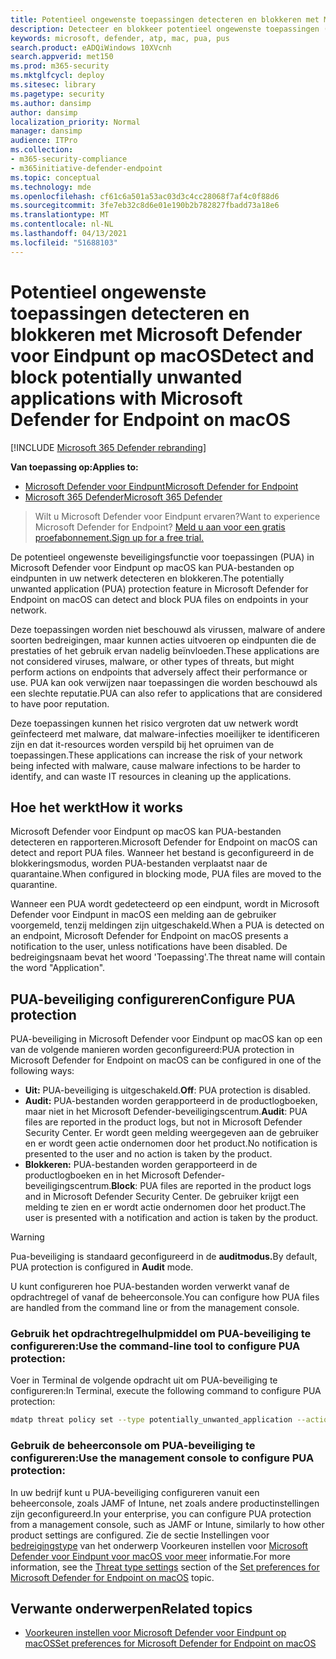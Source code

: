 ```yaml
---
title: Potentieel ongewenste toepassingen detecteren en blokkeren met Microsoft Defender ATP voor Mac
description: Detecteer en blokkeer potentieel ongewenste toepassingen (PUA) met Microsoft Defender ATP voor Mac.
keywords: microsoft, defender, atp, mac, pua, pus
search.product: eADQiWindows 10XVcnh
search.appverid: met150
ms.prod: m365-security
ms.mktglfcycl: deploy
ms.sitesec: library
ms.pagetype: security
ms.author: dansimp
author: dansimp
localization_priority: Normal
manager: dansimp
audience: ITPro
ms.collection:
- m365-security-compliance
- m365initiative-defender-endpoint
ms.topic: conceptual
ms.technology: mde
ms.openlocfilehash: cf61c6a501a53ac03d3c4cc28068f7af4c0f88d6
ms.sourcegitcommit: 3fe7eb32c8d6e01e190b2b782827fbadd73a18e6
ms.translationtype: MT
ms.contentlocale: nl-NL
ms.lasthandoff: 04/13/2021
ms.locfileid: "51688103"
---
```

# <a name="detect-and-block-potentially-unwanted-applications-with-microsoft-defender-for-endpoint-on-macos"></a><span data-ttu-id="5a3e9-104">Potentieel ongewenste toepassingen detecteren en blokkeren met Microsoft Defender voor Eindpunt op macOS</span><span class="sxs-lookup"><span data-stu-id="5a3e9-104">Detect and block potentially unwanted applications with Microsoft Defender for Endpoint on macOS</span></span>

[!INCLUDE [Microsoft 365 Defender rebranding](../../includes/microsoft-defender.md)]

<span data-ttu-id="5a3e9-105">**Van toepassing op:**</span><span class="sxs-lookup"><span data-stu-id="5a3e9-105">**Applies to:**</span></span>
- [<span data-ttu-id="5a3e9-106">Microsoft Defender voor Eindpunt</span><span class="sxs-lookup"><span data-stu-id="5a3e9-106">Microsoft Defender for Endpoint</span></span>](https://go.microsoft.com/fwlink/p/?linkid=2154037)
- [<span data-ttu-id="5a3e9-107">Microsoft 365 Defender</span><span class="sxs-lookup"><span data-stu-id="5a3e9-107">Microsoft 365 Defender</span></span>](https://go.microsoft.com/fwlink/?linkid=2118804)

> <span data-ttu-id="5a3e9-108">Wilt u Microsoft Defender voor Eindpunt ervaren?</span><span class="sxs-lookup"><span data-stu-id="5a3e9-108">Want to experience Microsoft Defender for Endpoint?</span></span> [<span data-ttu-id="5a3e9-109">Meld u aan voor een gratis proefabonnement.</span><span class="sxs-lookup"><span data-stu-id="5a3e9-109">Sign up for a free trial.</span></span>](https://www.microsoft.com/microsoft-365/windows/microsoft-defender-atp?ocid=docs-wdatp-exposedapis-abovefoldlink) 


<span data-ttu-id="5a3e9-110">De potentieel ongewenste beveiligingsfunctie voor toepassingen (PUA) in Microsoft Defender voor Eindpunt op macOS kan PUA-bestanden op eindpunten in uw netwerk detecteren en blokkeren.</span><span class="sxs-lookup"><span data-stu-id="5a3e9-110">The potentially unwanted application (PUA) protection feature in Microsoft Defender for Endpoint on macOS can detect and block PUA files on endpoints in your network.</span></span>

<span data-ttu-id="5a3e9-111">Deze toepassingen worden niet beschouwd als virussen, malware of andere soorten bedreigingen, maar kunnen acties uitvoeren op eindpunten die de prestaties of het gebruik ervan nadelig beïnvloeden.</span><span class="sxs-lookup"><span data-stu-id="5a3e9-111">These applications are not considered viruses, malware, or other types of threats, but might perform actions on endpoints that adversely affect their performance or use.</span></span> <span data-ttu-id="5a3e9-112">PUA kan ook verwijzen naar toepassingen die worden beschouwd als een slechte reputatie.</span><span class="sxs-lookup"><span data-stu-id="5a3e9-112">PUA can also refer to applications that are considered to have poor reputation.</span></span>

<span data-ttu-id="5a3e9-113">Deze toepassingen kunnen het risico vergroten dat uw netwerk wordt geïnfecteerd met malware, dat malware-infecties moeilijker te identificeren zijn en dat it-resources worden verspild bij het opruimen van de toepassingen.</span><span class="sxs-lookup"><span data-stu-id="5a3e9-113">These applications can increase the risk of your network being infected with malware, cause malware infections to be harder to identify, and can waste IT resources in cleaning up the applications.</span></span>

## <a name="how-it-works"></a><span data-ttu-id="5a3e9-114">Hoe het werkt</span><span class="sxs-lookup"><span data-stu-id="5a3e9-114">How it works</span></span>

<span data-ttu-id="5a3e9-115">Microsoft Defender voor Eindpunt op macOS kan PUA-bestanden detecteren en rapporteren.</span><span class="sxs-lookup"><span data-stu-id="5a3e9-115">Microsoft Defender for Endpoint on macOS can detect and report PUA files.</span></span> <span data-ttu-id="5a3e9-116">Wanneer het bestand is geconfigureerd in de blokkeringsmodus, worden PUA-bestanden verplaatst naar de quarantaine.</span><span class="sxs-lookup"><span data-stu-id="5a3e9-116">When configured in blocking mode, PUA files are moved to the quarantine.</span></span>

<span data-ttu-id="5a3e9-117">Wanneer een PUA wordt gedetecteerd op een eindpunt, wordt in Microsoft Defender voor Eindpunt in macOS een melding aan de gebruiker voorgemeld, tenzij meldingen zijn uitgeschakeld.</span><span class="sxs-lookup"><span data-stu-id="5a3e9-117">When a PUA is detected on an endpoint, Microsoft Defender for Endpoint on macOS presents a notification to the user, unless notifications have been disabled.</span></span> <span data-ttu-id="5a3e9-118">De bedreigingsnaam bevat het woord 'Toepassing'.</span><span class="sxs-lookup"><span data-stu-id="5a3e9-118">The threat name will contain the word "Application".</span></span>

## <a name="configure-pua-protection"></a><span data-ttu-id="5a3e9-119">PUA-beveiliging configureren</span><span class="sxs-lookup"><span data-stu-id="5a3e9-119">Configure PUA protection</span></span>

<span data-ttu-id="5a3e9-120">PUA-beveiliging in Microsoft Defender voor Eindpunt op macOS kan op een van de volgende manieren worden geconfigureerd:</span><span class="sxs-lookup"><span data-stu-id="5a3e9-120">PUA protection in Microsoft Defender for Endpoint on macOS can be configured in one of the following ways:</span></span>

- <span data-ttu-id="5a3e9-121">**Uit:** PUA-beveiliging is uitgeschakeld.</span><span class="sxs-lookup"><span data-stu-id="5a3e9-121">**Off**: PUA protection is disabled.</span></span>
- <span data-ttu-id="5a3e9-122">**Audit:** PUA-bestanden worden gerapporteerd in de productlogboeken, maar niet in het Microsoft Defender-beveiligingscentrum.</span><span class="sxs-lookup"><span data-stu-id="5a3e9-122">**Audit**: PUA files are reported in the product logs, but not in Microsoft Defender Security Center.</span></span> <span data-ttu-id="5a3e9-123">Er wordt geen melding weergegeven aan de gebruiker en er wordt geen actie ondernomen door het product.</span><span class="sxs-lookup"><span data-stu-id="5a3e9-123">No notification is presented to the user and no action is taken by the product.</span></span>
- <span data-ttu-id="5a3e9-124">**Blokkeren:** PUA-bestanden worden gerapporteerd in de productlogboeken en in het Microsoft Defender-beveiligingscentrum.</span><span class="sxs-lookup"><span data-stu-id="5a3e9-124">**Block**: PUA files are reported in the product logs and in Microsoft Defender Security Center.</span></span> <span data-ttu-id="5a3e9-125">De gebruiker krijgt een melding te zien en er wordt actie ondernomen door het product.</span><span class="sxs-lookup"><span data-stu-id="5a3e9-125">The user is presented with a notification and action is taken by the product.</span></span>

>[!WARNING]
><span data-ttu-id="5a3e9-126">Pua-beveiliging is standaard geconfigureerd in de **auditmodus.**</span><span class="sxs-lookup"><span data-stu-id="5a3e9-126">By default, PUA protection is configured in **Audit** mode.</span></span>

<span data-ttu-id="5a3e9-127">U kunt configureren hoe PUA-bestanden worden verwerkt vanaf de opdrachtregel of vanaf de beheerconsole.</span><span class="sxs-lookup"><span data-stu-id="5a3e9-127">You can configure how PUA files are handled from the command line or from the management console.</span></span>

### <a name="use-the-command-line-tool-to-configure-pua-protection"></a><span data-ttu-id="5a3e9-128">Gebruik het opdrachtregelhulpmiddel om PUA-beveiliging te configureren:</span><span class="sxs-lookup"><span data-stu-id="5a3e9-128">Use the command-line tool to configure PUA protection:</span></span>

<span data-ttu-id="5a3e9-129">Voer in Terminal de volgende opdracht uit om PUA-beveiliging te configureren:</span><span class="sxs-lookup"><span data-stu-id="5a3e9-129">In Terminal, execute the following command to configure PUA protection:</span></span>

```bash
mdatp threat policy set --type potentially_unwanted_application --action [off|audit|block]
```

### <a name="use-the-management-console-to-configure-pua-protection"></a><span data-ttu-id="5a3e9-130">Gebruik de beheerconsole om PUA-beveiliging te configureren:</span><span class="sxs-lookup"><span data-stu-id="5a3e9-130">Use the management console to configure PUA protection:</span></span>

<span data-ttu-id="5a3e9-131">In uw bedrijf kunt u PUA-beveiliging configureren vanuit een beheerconsole, zoals JAMF of Intune, net zoals andere productinstellingen zijn geconfigureerd.</span><span class="sxs-lookup"><span data-stu-id="5a3e9-131">In your enterprise, you can configure PUA protection from a management console, such as JAMF or Intune, similarly to how other product settings are configured.</span></span> <span data-ttu-id="5a3e9-132">Zie de sectie Instellingen voor [bedreigingstype](mac-preferences.md#threat-type-settings) van het onderwerp Voorkeuren instellen voor [Microsoft Defender voor Eindpunt voor macOS voor meer](mac-preferences.md) informatie.</span><span class="sxs-lookup"><span data-stu-id="5a3e9-132">For more information, see the [Threat type settings](mac-preferences.md#threat-type-settings) section of the [Set preferences for Microsoft Defender for Endpoint on macOS](mac-preferences.md) topic.</span></span>

## <a name="related-topics"></a><span data-ttu-id="5a3e9-133">Verwante onderwerpen</span><span class="sxs-lookup"><span data-stu-id="5a3e9-133">Related topics</span></span>

- [<span data-ttu-id="5a3e9-134">Voorkeuren instellen voor Microsoft Defender voor Eindpunt op macOS</span><span class="sxs-lookup"><span data-stu-id="5a3e9-134">Set preferences for Microsoft Defender for Endpoint on macOS</span></span>](mac-preferences.md)

